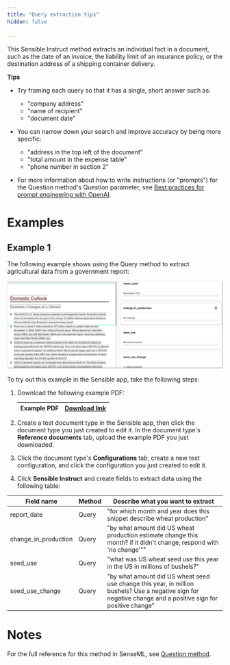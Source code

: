 ```yaml
---
title: "Query extraction tips"
hidden: false

---
```


This Sensible Instruct method extracts an individual fact in a document, such as the date of an invoice, the liability limit of an insurance policy, or the destination address of a shipping container delivery.

**Tips**

- Try framing each query so that it has a single, short answer such as:

  - "company address"
  - "name of recipient"
  - "document date"

- You can narrow down your search and improve accuracy by being more specific:

  - "address in the top left of the document"
  - "total amount in the expense table"
  - "phone number in section 2"

- For more information about how to write instructions (or "prompts") for the Question method's Question parameter, see [Best practices for prompt engineering with OpenAI](https://help.openai.com/en/articles/6654000-best-practices-for-prompt-engineering-with-openai-api).

Examples
===

Example 1
---

The following example shows using the Query method to extract agricultural data from a government report:

![Click to enlarge](https://raw.githubusercontent.com/sensible-hq/sensible-docs/main/readme-sync/assets/v0/images/final/question_instruct.png)

To try out this example in the Sensible app, take the following steps: 

1. Download the following example PDF:

   | Example PDF | [Download link](https://raw.githubusercontent.com/sensible-hq/sensible-docs/main/readme-sync/assets/v0/pdfs/summarizer_crop.pdf) |
   | ----------- | ------------------------------------------------------------ |

2. Create a test document type in the Sensible app, then click the document type you just created to edit it. In the document type's **Reference documents** tab, upload the example PDF you just downloaded.

3. Click the document type's **Configurations** tab, create a new test configuration, and click the configuration you just created to edit it.

4. Click **Sensible Instruct** and create fields to extract data using the following table:

| Field name           | Method | Describe what you want to extract                            |
| -------------------- | ------ | ------------------------------------------------------------ |
| report_date          | Query  | "for which month and year does this snippet describe wheat production" |
| change_in_production | Query  | "by what amount did US wheat production estimate change this month? if it didn't change, respond with 'no change'"" |
| seed_use             | Query  | "what was US wheat seed use this year in the US in millions of bushels?" |
| seed_use_change      | Query  | "by what amount did US wheat seed use change this year, in million bushels? Use a negative sign for negative change and a positive sign for positive change" |

Notes
===

For the full reference for this method in SenseML, see [Question method](doc:question).